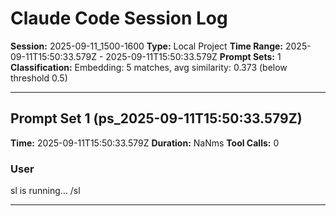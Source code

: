 # Claude Code Session Log

**Session:** 2025-09-11_1500-1600
**Type:** Local Project
**Time Range:** 2025-09-11T15:50:33.579Z - 2025-09-11T15:50:33.579Z
**Prompt Sets:** 1
**Classification:** Embedding: 5 matches, avg similarity: 0.373 (below threshold 0.5)

---

<a name="ps_2025-09-11T15:50:33.579Z"></a>
## Prompt Set 1 (ps_2025-09-11T15:50:33.579Z)

**Time:** 2025-09-11T15:50:33.579Z
**Duration:** NaNms
**Tool Calls:** 0

### User

<command-message>sl is running…</command-message>
<command-name>/sl</command-name>

---

